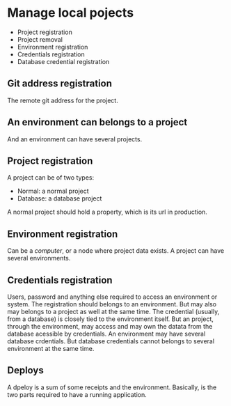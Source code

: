 # Manage local pojects

* Project registration
* Project removal
* Environment registration
* Credentials registration
* Database credential registration

## Git address registration

The remote git address for the project.

## An environment can belongs to a project

And an environment can have several projects.

## Project registration

A project can be of two types:

* Normal: a normal project
* Database: a database project

A normal project should hold a property, which is its url in production.

## Environment registration

Can be a *computer*, or a node where project data exists. A project can have several environments.

## Credentials registration

Users, password and anything else required to access an environment or system. The registration should belongs to an environment. But may also may belongs to a project as well at the same time. The credential (usually, from a database) is closely tied to the environment itself. But an project, through the environment, may access and may own the datata from the database acessible by credentials. An environment may have several database crdentials. But database credentials cannot belongs to several environment at the same time.

## Deploys

A dpeloy is a sum of some receipts and the environment. Basically, is the two parts required to have a running application.
